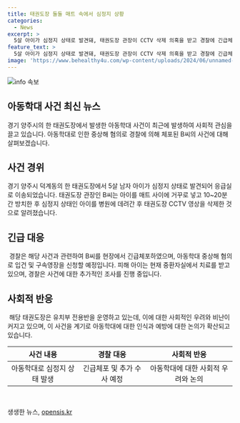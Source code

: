 ```yaml
---
title: 태권도장 둘둘 매트 속에서 심정지 상황
categories:
  - News
excerpt: >
  5살 아이가 심정지 상태로 발견돼, 태권도장 관장이 CCTV 삭제 의혹을 받고 경찰에 긴급체포됐다. A군은 숨을 쉬지 않자 10~20분 방치됐고, 현재 중환자실 치료 중. 관장은 장난이라 주장했지만, 경찰은 아동학대 중상해 혐의로 수사 중. 해당 태권도장은 유치부 전용반을 운영하며, 다른 아이들도 함께 수업 중이었던 것으로 전해졌다.
feature_text: >
  5살 아이가 심정지 상태로 발견돼, 태권도장 관장이 CCTV 삭제 의혹을 받고 경찰에 긴급체포됐다. A군은 숨을 쉬지 않자 10~20분 방치됐고, 현재 중환자실 치료 중. 관장은 장난이라 주장했지만, 경찰은 아동학대 중상해 혐의로 수사 중. 해당 태권도장은 유치부 전용반을 운영하며, 다른 아이들도 함께 수업 중이었던 것으로 전해졌다.
image: 'https://www.behealthy4u.com/wp-content/uploads/2024/06/unnamed-file.png'
---
```


<p><img src="https://www.behealthy4u.com/wp-content/uploads/2024/06/unnamed-file.png" alt="info 속보" /></p>

<h2 data-ke-size="size26">아동학대 사건 최신 뉴스</h2>

<p data-ke-size="size16">경기 양주시의 한 태권도장에서 발생한 아동학대 사건이 최근에 발생하여 사회적 관심을 끌고 있습니다. 아동학대로 인한 중상해 혐의로 경찰에 의해 체포된 B씨의 사건에 대해 살펴보겠습니다.</p>

<h2 data-ke-size="size26">사건 경위</h2>

<p data-ke-size="size16">경기 양주시 덕계동의 한 태권도장에서 5살 남자 아이가 심정지 상태로 발견되어 응급실로 이송되었습니다. 태권도장 관장인 B씨는 아이를 매트 사이에 거꾸로 넣고 10~20분간 방치한 후 심정지 상태인 아이를 병원에 데려간 후 태권도장 CCTV 영상을 삭제한 것으로 알려졌습니다.</p>

<h2 data-ke-size="size26">긴급 대응</h2>

<p data-ke-size="size16">&nbsp;경찰은 해당 사건과 관련하여 B씨를 현장에서 긴급체포하였으며, 아동학대 중상해 혐의로 입건 및 구속영장을 신청할 예정입니다. 피해 아이는 현재 중환자실에서 치료를 받고 있으며, 경찰은 사건에 대한 추가적인 조사를 진행 중입니다.</p>

<h2 data-ke-size="size26">사회적 반응</h2>

<p data-ke-size="size16">&nbsp;해당 태권도장은 유치부 전용반을 운영하고 있는데, 이에 대한 사회적인 우려와 비난이 커지고 있으며, 이 사건을 계기로 아동학대에 대한 인식과 예방에 대한 논의가 확산되고 있습니다.</p>

<table>
    <thead>
        <tr>
            <th style="text-align: center;">사건 내용</th>
            <th style="text-align: center;">경찰 대응</th>
            <th style="text-align: center;">사회적 반응</th>
        </tr>
    </thead>
    <tbody>
        <tr>
            <td style="text-align: center;">아동학대로 심정지 상태 발생</td>
            <td style="text-align: center;">긴급체포 및 추가 수사 예정</td>
            <td style="text-align: center;">아동학대에 대한 사회적 우려와 논의</td>
        </tr>
    </tbody>
</table>

<p data-ke-size="size16">&nbsp;</p>
생생한 뉴스, <a href="https://opensis.kr" rel="dofollow">opensis.kr</a>


